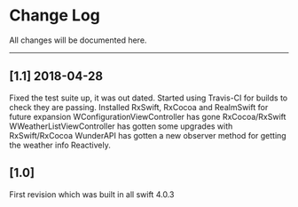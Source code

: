 # Change Log
All changes will be documented here.

---
## [1.1] 2018-04-28
Fixed the test suite up, it was out dated.
Started using Travis-CI for builds to check they are passing.
Installed RxSwift, RxCocoa and RealmSwift for future expansion
WConfigurationViewController has gone RxCocoa/RxSwift
WWeatherListViewController has gotten some upgrades with RxSwift/RxCocoa
WunderAPI has gotten a new observer method for getting the weather info Reactively.


## [1.0]
First revision which was built in all swift 4.0.3

